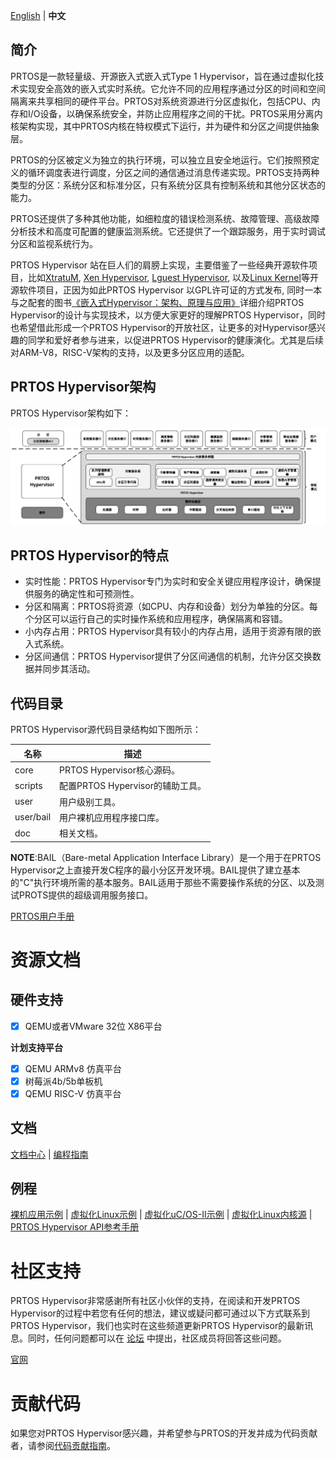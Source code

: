 [English](README.md) | **中文** 

## 简介

PRTOS是一款轻量级、开源嵌入式嵌入式Type 1 Hypervisor，旨在通过虚拟化技术实现安全高效的嵌入式实时系统。它允许不同的应用程序通过分区的时间和空间隔离来共享相同的硬件平台。PRTOS对系统资源进行分区虚拟化，包括CPU、内存和I/O设备，以确保系统安全，并防止应用程序之间的干扰。PRTOS采用分离内核架构实现，其中PRTOS内核在特权模式下运行，并为硬件和分区之间提供抽象层。

PRTOS的分区被定义为独立的执行环境，可以独立且安全地运行。它们按照预定义的循环调度表进行调度，分区之间的通信通过消息传递实现。PRTOS支持两种类型的分区：系统分区和标准分区，只有系统分区具有控制系统和其他分区状态的能力。

PRTOS还提供了多种其他功能，如细粒度的错误检测系统、故障管理、高级故障分析技术和高度可配置的健康监测系统。它还提供了一个跟踪服务，用于实时调试分区和监视系统行为。

PRTOS Hypervisor 站在巨人们的肩膀上实现，主要借鉴了一些经典开源软件项目，比如[XtratuM](https://en.wikipedia.org/wiki/XtratuM), [Xen Hypervisor](https://xenproject.org/),  [Lguest Hypervisor](http://lguest.ozlabs.org), 以及[Linux Kernel](https://www.linux.org/ )等开源软件项目，正因为如此PRTOS Hypervisor 以GPL许可证的方式发布, 同时一本与之配套的图书[《嵌入式Hypervisor：架构、原理与应用》](https://item.jd.com/10106992272683.html)详细介绍PRTOS Hypervisor的设计与实现技术，以方便大家更好的理解PRTOS Hypervisor，同时也希望借此形成一个PRTOS Hypervisor的开放社区，让更多的对Hypervisor感兴趣的同学和爱好者参与进来，以促进PRTOS Hypervisor的健康演化。尤其是后续对ARM-V8，RISC-V架构的支持，以及更多分区应用的适配。

## **PRTOS Hypervisor架构**

PRTOS Hypervisor架构如下：

![architecturezh](./doc/figures/prtos_architecture_zh.jpg)

## PRTOS Hypervisor的特点

- 实时性能：PRTOS Hypervisor专门为实时和安全关键应用程序设计，确保提供服务的确定性和可预测性。
- 分区和隔离：PRTOS将资源（如CPU、内存和设备）划分为单独的分区。每个分区可以运行自己的实时操作系统和应用程序，确保隔离和容错。
- 小内存占用：PRTOS Hypervisor具有较小的内存占用，适用于资源有限的嵌入式系统。
- 分区间通信：PRTOS Hypervisor提供了分区间通信的机制，允许分区交换数据并同步其活动。

## **代码目录**

PRTOS Hypervisor源代码目录结构如下图所示：

| 名称          | 描述                                                    |
| ------------  | -------------------------------------------------------|
| core          | PRTOS Hypervisor核心源码。                              |
| scripts       | 配置PRTOS Hypervisor的辅助工具。                         |
| user          | 用户级别工具。                                           |
| user/bail     | 用户裸机应用程序接口库。                                  |
| doc           | 相关文档。                                               |

**NOTE**:BAIL（Bare-metal Application Interface Library）是一个用于在PRTOS Hypervisor之上直接开发C程序的最小分区开发环境。BAIL提供了建立基本的"C"执行环境所需的基本服务。BAIL适用于那些不需要操作系统的分区、以及测试PROTS提供的超级调用服务接口。

[PRTOS用户手册](http://www.prtos.org/prtos_hypervisor_x86_user_guide/)

# 资源文档

## **硬件支持**

- [x] QEMU或者VMware 32位 X86平台

**计划支持平台**
- [x] QEMU ARMv8 仿真平台
- [x] 树莓派4b/5b单板机
- [x] QEMU RISC-V 仿真平台

## 文档

[文档中心](http://www.prtos.org ) | [编程指南](http://www.prtos.org/prtos_hypervisor_x86_user_guide/)

## 例程

[裸机应用示例](http://www.prtos.org/prtos_hypervisor_x86_user_guide/)  | [虚拟化Linux示例](https://github.com/prtos-project/prtos-demo/tree/main/partition_linux ) | [虚拟化uC/OS-II示例](https://github.com/prtos-project/prtos-demo/tree/main/partition_ucosii) | [虚拟化Linux内核源](https://github.com/prtos-project/prtos-linux-3.4.4) | [PRTOS Hypervisor API参考手册](http://www.prtos.org )


# 社区支持

PRTOS Hypervisor非常感谢所有社区小伙伴的支持，在阅读和开发PRTOS Hypervisor的过程中若您有任何的想法，建议或疑问都可通过以下方式联系到 PRTOS Hypervisor，我们也实时在这些频道更新PRTOS Hypervisor的最新讯息。同时，任何问题都可以在 [论坛](https://github.com/prtos-project/prtos-hypervisor/issues) 中提出，社区成员将回答这些问题。

[官网]( http://www.prtos.org) 

# 贡献代码

如果您对PRTOS Hypervisor感兴趣，并希望参与PRTOS的开发并成为代码贡献者，请参阅[代码贡献指南](doc/contribution_guide/contribution_guide_zh.md)。
